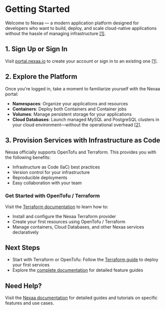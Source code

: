 # Getting Started

Welcome to Nexaa — a modern application platform designed for developers who want to build, deploy, and scale cloud-native applications without the hassle of managing infrastructure [[1]](https://docs.nexaa.io/getting-started/).

## 1. Sign Up or Sign In

Visit [portal.nexaa.io](https://portal.nexaa.io) to create your account or sign in to an existing one [[1]](https://docs.nexaa.io/getting-started/).

## 2. Explore the Platform

Once you're logged in, take a moment to familiarize yourself with the Nexaa portal:

- **Namespaces**: Organize your applications and resources
- **Containers**: Deploy both Containers and Container jobs
- **Volumes**: Manage persistent storage for your applications
- **Cloud Databases**: Launch managed MySQL and PostgreSQL clusters in your cloud environment—without the operational overhead [[2]](https://docs.nexaa.io/cloud-databases/01-introduction/).

## 3. Provision Services with Infrastructure as Code

Nexaa officially supports OpenTofu and Terraform. This provides you with the following benefits:

- Infrastructure as Code (IaC) best practices
- Version control for your infrastructure
- Reproducible deployments
- Easy collaboration with your team

### Get Started with OpenTofu / Terraform

Visit the [Terraform documentation](https://docs.nexaa.io/automation/terraform/) to learn how to:
- Install and configure the Nexaa Terraform provider
- Create your first resources using OpenTofu / Terraform
- Manage containers, Cloud Databases, and other Nexaa services declaratively

## Next Steps

- Start with Terraform or OpenTofu: Follow the [Terraform guide](https://docs.nexaa.io/automation/terraform/) to deploy your first services
- Explore the [complete documentation](https://docs.nexaa.io/) for detailed feature guides

## Need Help?

Visit the [Nexaa documentation](https://docs.nexaa.io/) for detailed guides and tutorials on specific features and use cases.
